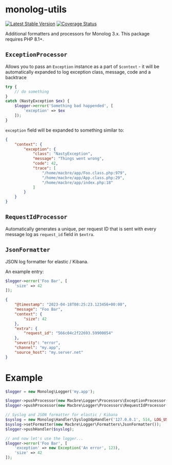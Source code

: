 monolog-utils
===============

[![Latest Stable Version](http://poser.pugx.org/macbre/monolog-utils/v)](https://packagist.org/packages/macbre/monolog-utils)
[![Coverage Status](https://coveralls.io/repos/github/macbre/monolog-utils/badge.svg?branch=master)](https://coveralls.io/github/macbre/monolog-utils?branch=master)

Additional formatters and processors for Monolog 3.x. This package requires PHP 8.1+.

## `ExceptionProcessor`

Allows you to pass an `Exception` instance as a part of `$context` - it will be automatically expanded to log exception class, message, code and a backtrace

```php
try {
	// do something
}
catch (NastyException $ex) {
	$logger->error('Something bad happended', [
		'exception' => $ex
	]);
}
```

`exception` field will be expanded to something similar to:

```json
{
	"context": {
		"exception": {
			"class": "NastyException",
			"message": "Things went wrong",
			"code": 42,
			"trace": [
				"/home/macbre/app/Foo.class.php:979",
				"/home/macbre/app/App.class.php:29",
				"/home/macbre/app/index.php:18"
			]
		}
	}
}
```

## `RequestIdProcessor`

Automatically generates a unique, per request ID that is sent with every message log as `request_id` field in `$extra`.

## `JsonFormatter`

JSON log formatter for elastic / Kibana.

An example entry:

```php
$logger->error('Foo Bar', [
	'size' => 42
]);
```

```json
{
	"@timestamp": "2023-04-18T08:25:23.123456+00:00",
	"message": "Foo Bar",
	"context": {
		"size": 42
	},
	"extra": {
		"request_id": "566c04c2f22693.59900054"
	},
	"severity": "error",
	"channel": "my.app",
	"source_host": "my.server.net"
}
```

# Example

```php
$logger = new Monolog\Logger('my.app');

$logger->pushProcessor(new Macbre\Logger\Processors\ExceptionProcessor());
$logger->pushProcessor(new Macbre\Logger\Processors\RequestIdProcessor());

// Syslog and JSON formatter for elastic / Kibana
$syslog = new Monolog\Handler\SyslogUdpHandler('127.0.0.1', 514, LOG_USER, Monolog\Logger::INFO);
$syslog->setFormatter(new Macbre\Logger\Formatters\JsonFormatter());
$logger->pushHandler($syslog);

// and now let's use the logger...
$logger->error('Foo Bar', [
	'exception' => new Exception('An error', 123),
	'size' => 42
]);
```
